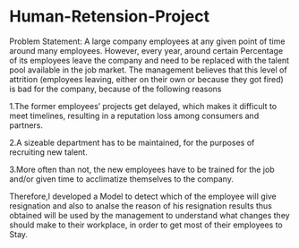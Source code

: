 # Human-Retension-Project
Problem Statement: A large company employees at any given point of time around many employees. However, every year, around certain Percentage of its employees leave the company and need to be replaced with the talent pool available in the job market. The management believes that this level of attrition (employees leaving, either on their own or because they got fired) is bad for the company, because of the following reasons 

1.The former employees’ projects get delayed, which makes it difficult to meet timelines, resulting in a reputation loss among consumers and partners.

2.A sizeable department has to be maintained, for the purposes of recruiting new talent.

3.More often than not, the new employees have to be trained for the job and/or given time to acclimatize themselves to the company.

Therefore,I developed a Model to detect which of the employee will give resignation and also to analse the reason of his resignation results thus obtained will be used by the management to understand what changes they should make to their workplace, in order to get most of their employees to Stay.
